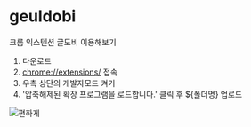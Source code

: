# geuldobi

크롬 익스텐션 글도비 이용해보기
1. 다운로드
2. [chrome://extensions/](chrome://extensions) 접속
3. 우측 상단의 개발자모드 켜기
4. '압축해제된 확장 프로그램을 로드합니다.' 클릭 후 ${폴더명} 업로드


![편하게](https://github.com/comgongdaeng/geuldobi/assets/109388787/7ace29ef-97db-446d-9b3f-93d9086e2191)
